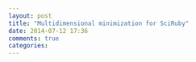 ```yaml
---
layout: post
title: "Multidimensional minimization for SciRuby"
date: 2014-07-12 17:36
comments: true
categories: 
---
```

